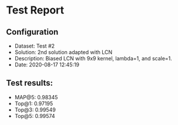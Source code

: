 # Test Report

## Configuration

 - Dataset: Test #2
 - Solution: 2nd solution adapted with LCN
 - Description: Biased LCN with 9x9 kernel, lambda=1, and scale=1.
 - Date: 2020-08-17 12:45:19

## Test results: 

 - MAP@5:    0.98345
 - Top@1:    0.97195
 - Top@3:    0.99549
 - Top@5:    0.99574

